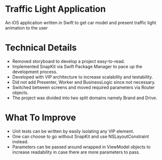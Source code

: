 # Traffic Light Application
An iOS application written in Swift to get car model and present traffic light animation to the user

# Technical Details
* Removed storyboard to develop a project easy-to-read.
* Implemented SnapKit via Swift Package Manager to pace up the development process.
* Developed with VIP architecture to increase scalability and testability.
* Did not add Presenter, Worker and BusinessLogic since not necessary.
* Switched between screens and moved required parameters via Router objects.
* The project was divided into two split domains namely Brand and Drive. 
  
# What To Improve
* Unit tests can be written by easily isolating any VIP element.
* One can choose to go without SnapKit and use NSLayoutConstraint instead.
* Parameters can be passed around wrapped in ViewModel objects to increase readability in case there are more parameters to pass.
  
